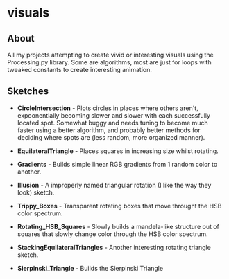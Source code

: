 # visuals

## About

All my projects attempting to create vivid or interesting visuals using the Processing.py library. Some are algorithms, most are just for loops with tweaked constants to create interesting animation.

## Sketches

- **CircleIntersection** - Plots circles in places where others aren't, expoonentially becoming slower and slower with each successfully located spot. Somewhat buggy and needs tuning to become much faster using a better algorithm, and probably better methods for deciding where spots are (less random, more organized manner).

- **EquilateralTriangle** - Places squares in increasing size whilst rotating.

- **Gradients** - Builds simple linear RGB gradients from 1 random color to another.

- **Illusion** - A improperly named triangular rotation (I like the way they look) sketch.

- **Trippy_Boxes** - Transparent rotating boxes that move throught the HSB color spectrum.

- **Rotating_HSB_Squares** - Slowly builds a mandela-like structure out of squares that slowly change color through the HSB color spectrum. 

- **StackingEquilateralTriangles** - Another interesting rotating triangle sketch.

- **Sierpinski_Triangle** - Builds the Sierpinski Triangle